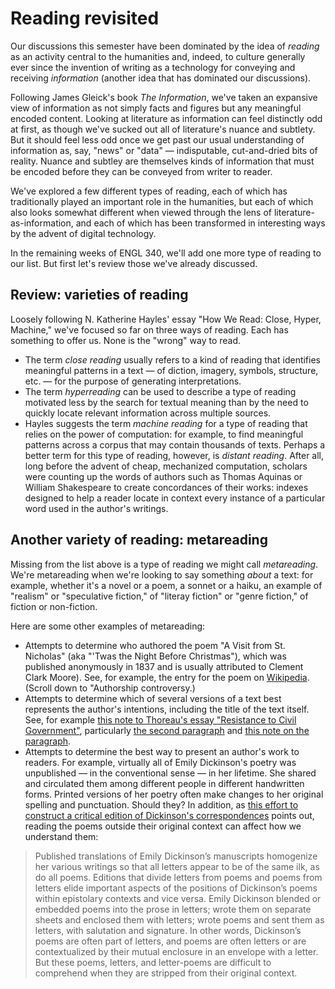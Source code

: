 # Reading revisited

Our discussions this semester have been dominated by the idea of *reading* as an activity central to the humanities and, indeed, to culture generally ever since the invention of writing as a technology for conveying and receiving *information* (another idea that has dominated our discussions).

Following James Gleick's book *The Information*, we've taken an expansive view of information as not simply facts and figures but any meaningful encoded content. Looking at literature as information can feel distinctly odd at first, as though we've sucked out all of literature's nuance and subtlety. But it should feel less odd once we get past our usual understanding of information as, say, "news" or "data" — indisputable, cut-and-dried bits of reality. Nuance and subtley are themselves kinds of information that must be encoded before they can be conveyed from writer to reader.

We've explored a few different types of reading, each of which has traditionally played an important role in the humanities, but each of which also looks somewhat different when viewed through the lens of literature-as-information, and each of which has been transformed in interesting ways by the advent of digital technology.

In the remaining weeks of ENGL 340, we'll add one more type of reading to our list. But first let's review those we've already discussed.

## Review: varieties of reading

Loosely following N. Katherine Hayles' essay "How We Read: Close, Hyper, Machine," we've focused so far on three ways of reading. Each has something to offer us. None is the "wrong" way to read.

- The term *close reading* usually refers to a kind of reading that identifies meaningful patterns in a text — of diction, imagery, symbols, structure, etc. — for the purpose of generating interpretations. 
- The term *hyperreading* can be used to describe a type of reading motivated less by the search for textual meaning than by the need to quickly locate relevant information across multiple sources.
- Hayles suggests the term *machine reading* for a type of reading that relies on the power of computation: for example, to find meaningful patterns across a corpus that may contain thousands of texts. Perhaps a better term for this type of reading, however, is *distant reading*. After all, long before the advent of cheap, mechanized computation, scholars were counting up the words of authors such as Thomas Aquinas or William Shakespeare to create concordances of their works: indexes designed to help a reader locate in context every instance of a particular word used in the author's writings.

## Another variety of reading: metareading

Missing from the list above is a type of reading we might call *metareading*. We're metareading when we're looking to say something *about* a text: for example, whether it's a novel or a poem, a sonnet or a haiku, an example of "realism" or "speculative fiction," of "literay fiction" or "genre fiction," of fiction or non-fiction.

Here are some other examples of metareading:

- Attempts to determine who authored the poem "A Visit from St. Nicholas" (aka "'Twas the Night Before Christmas"), which was published anonymously in 1837 and is usually attributed to Clement Clark Moore). See, for example, the entry for the poem on [Wikipedia](https://en.wikipedia.org/wiki/A_Visit_from_St._Nicholas). (Scroll down to "Authorship controversy.)
- Attempts to determine which of several versions of a text best represents the author's intentions, including the title of the text itself. See, for example [this note to Thoreau's essay "Resistance to Civil Government"](https://commons.digitalthoreau.org/civil/a-note-on-the-text/), particularly [the second paragraph](https://commons.digitalthoreau.org/civil/a-note-on-the-text/#pTtdosftoWGpafthieRPvWHDTPUPFietrtaaaphcHWRpoNCEWCDaOsslsvarWshtrtiu) and [this note on the paragraph](https://commons.digitalthoreau.org/civil/a-note-on-the-text/#comment-6).
- Attempts to determine the best way to present an author's work to readers. For example, virtually all of Emily Dickinson's poetry was unpublished — in the conventional sense — in her lifetime. She shared and circulated them among different people in different handwritten forms. Printed versions of her poetry often make changes to her original spelling and punctuation. Should they? In addition, as [this effort to construct a critical edition of Dickinson's correspondences](https://rotunda.upress.virginia.edu/edc/preface.xqy) points out, reading the poems outside their original context can affect how we understand them:
> Published translations of Emily Dickinson’s manuscripts homogenize her various writings so that all letters appear to be of the same ilk, as do all poems. Editions that divide letters from poems and poems from letters elide important aspects of the positions of Dickinson’s poems within epistolary contexts and vice versa. Emily Dickinson blended or embedded poems into the prose in letters; wrote them on separate sheets and enclosed them with letters; wrote poems and sent them as letters, with salutation and signature. In other words, Dickinson’s poems are often part of letters, and poems are often letters or are contextualized by their mutual enclosure in an envelope with a letter. But these poems, letters, and letter-poems are difficult to comprehend when they are stripped from their original context. 

